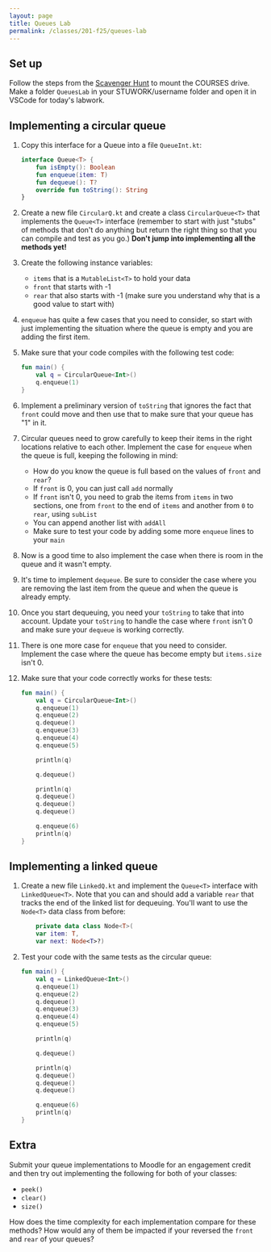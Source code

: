 ```yaml
---
layout: page
title: Queues Lab
permalink: /classes/201-f25/queues-lab
---
```


## Set up
Follow the steps from the [Scavenger Hunt](kotlin-lab) to mount the COURSES drive. Make a folder `QueuesLab` in your STUWORK/username folder and open it in VSCode for today's labwork.

## Implementing a circular queue

1. Copy this interface for a Queue into a file `QueueInt.kt`:

    ```kotlin
    interface Queue<T> {
        fun isEmpty(): Boolean
        fun enqueue(item: T)
        fun dequeue(): T?
        override fun toString(): String
    }
    ```

2. Create a new file `CircularQ.kt` and create a class `CircularQueue<T>` that implements the `Queue<T>` interface (remember to start with just "stubs" of methods that don't do anything but return the right thing so that you can compile and test as you go.) **Don't jump into implementing all the methods yet!**

3. Create the following instance variables: 
    * `items` that is a `MutableList<T>` to hold your data
    * `front` that starts with -1
    * `rear` that also starts with -1 (make sure you understand why that is a good value to start with) 

4. `enqueue` has quite a few cases that you need to consider, so start with just implementing the situation where the queue is empty and you are adding the first item.

5. Make sure that your code compiles with the following test code:

    ```kotlin
    fun main() {
        val q = CircularQueue<Int>()
        q.enqueue(1)
    }
    ```

6. Implement a preliminary version of `toString` that ignores the fact that `front` could move and then use that to make sure that your queue has "1" in it.

7. Circular queues need to grow carefully to keep their items in the right locations relative to each other. Implement the case for `enqueue` when the queue is full, keeping the following in mind:
    * How do you know the queue is full based on the values of `front` and `rear`?
    * If `front` is 0, you can just call `add` normally
    * If `front` isn't 0, you need to grab the items from `items` in two sections, one from `front` to the end of `items` and another from `0` to `rear`, using `subList`
    * You can append another list with `addAll`
    * Make sure to test your code by adding some more `enqueue` lines to your `main`

8. Now is a good time to also implement the case when there is room in the queue and it wasn't empty.

8. It's time to implement `dequeue`. Be sure to consider the case where you are removing the last item from the queue and when the queue is already empty.

9. Once you start dequeuing, you need your `toString` to take that into account. Update your `toString` to handle the case where `front` isn't 0 and make sure your `dequeue` is working correctly.

10. There is one more case for `enqueue` that you need to consider. Implement the case where the queue has become empty but `items.size` isn't 0.

11. Make sure that your code correctly works for these tests:

    ```kotlin
    fun main() {
        val q = CircularQueue<Int>()
        q.enqueue(1)
        q.enqueue(2)
        q.dequeue()
        q.enqueue(3)
        q.enqueue(4)
        q.enqueue(5)

        println(q)

        q.dequeue()

        println(q)
        q.dequeue()
        q.dequeue()
        q.dequeue()

        q.enqueue(6)
        println(q)
    }
    ```

## Implementing a linked queue

1. Create a new file `LinkedQ.kt` and implement the `Queue<T>` interface with `LinkedQueue<T>`. Note that you can and should add a variable `rear` that tracks the end of the linked list for dequeuing. You'll want to use the `Node<T>` data class from before:

    ```kotlin
        private data class Node<T>(
        var item: T,
        var next: Node<T>?)
    ```

2. Test your code with the same tests as the circular queue:

    ```kotlin
    fun main() {
        val q = LinkedQueue<Int>()
        q.enqueue(1)
        q.enqueue(2)
        q.dequeue()
        q.enqueue(3)
        q.enqueue(4)
        q.enqueue(5)

        println(q)

        q.dequeue()

        println(q)
        q.dequeue()
        q.dequeue()
        q.dequeue()

        q.enqueue(6)
        println(q)
    }
    ```


## Extra
Submit your queue implementations to Moodle for an engagement credit and then try out implementing the following for both of your classes:
* `peek()`
* `clear()`
* `size()`

How does the time complexity for each implementation compare for these methods? How would any of them be impacted if your reversed the `front` and `rear` of your queues?
